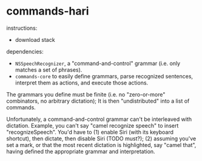 # commands-hari

instructions:

* download stack

dependencies:

* `NSSpeechRecognizer`, a "command-and-control" grammar
(i.e. only matches a set of phrases).
* `commands-core` to easily define grammars, parse recognized sentences,
interpret them as actions, and execute those actions.

The grammars you define must be finite (i.e. no "zero-or-more" combinators, no
arbitrary dictation); It is then "undistributed" into a list of commands.

Unfortunately,
a command-and-control grammar can't be interleaved with dictation. Example, you
can't say "camel recognize speech" to insert "recognizeSpeech". You'd have to (1)
enable Siri (with its keyboard shortcut), then dictate,
then disable Siri (TODO must?); (2)
assuming you've set a mark, or that the most recent dictation is highlighted,
say "camel that", having defined the appropriate grammar and interpretation.
